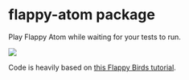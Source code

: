 # flappy-atom package

Play Flappy Atom while waiting for your tests to run.

![](https://f.cloud.github.com/assets/21/2305289/295be5ea-a250-11e3-8590-19f600cde8c0.png)

Code is heavily based on [this Flappy Birds tutorial](http://blog.lessmilk.com/how-to-make-flappy-bird-in-html5-1/).
